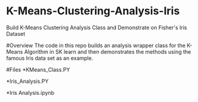 # K-Means-Clustering-Analysis-Iris
Build K-Means Clustering Analysis Class and Demonstrate on Fisher's Iris Dataset

#Overview
The code in this repo builds an analysis wrapper class for the K-Means Algorithm in SK learn and then demonstrates the methods using the famous Iris data set as an example.

#Files
*KMeans_Class.PY

*Iris_Analysis.PY

*Iris Analysis.ipynb


